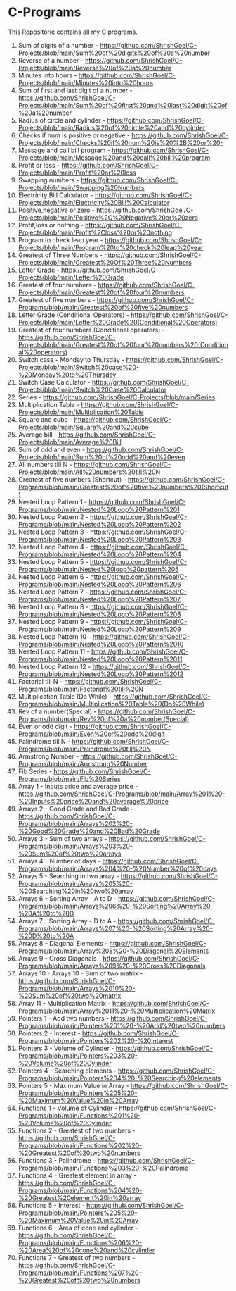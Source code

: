 # C-Programs
This Repositorie contains all my C programs. 
1. Sum of digits of a number - https://github.com/ShrishGoel/C-Projects/blob/main/Sum%20of%20digits%20of%20a%20number
2. Reverse of a number - https://github.com/ShrishGoel/C-Projects/blob/main/Reverse%20of%20a%20number
3. Minutes into hours - https://github.com/ShrishGoel/C-Projects/blob/main/Minutes%20into%20hours
4. Sum of first and last digit of a number - https://github.com/ShrishGoel/C-Projects/blob/main/Sum%20of%20first%20and%20last%20digit%20of%20a%20number
5. Radius of circle and cylinder - https://github.com/ShrishGoel/C-Projects/blob/main/Radius%20of%20circle%20and%20cylinder
6. Checks if num is positive or negative - https://github.com/ShrishGoel/C-Projects/blob/main/Checks%20if%20num%20is%20%2B%20or%20-
7. Message and call bill program - https://github.com/ShrishGoel/C-Projects/blob/main/Message%20and%20call%20bill%20program
8. Profit or loss - https://github.com/ShrishGoel/C-Projects/blob/main/Profit%20or%20loss
9. Swapping numbers - https://github.com/ShrishGoel/C-Projects/blob/main/Swapping%20Numbers
10. Electricity Bill Calculator - https://github.com/ShrishGoel/C-Projects/blob/main/Electricity%20Bill%20Calculator
11. Positive,negative or zero - https://github.com/ShrishGoel/C-Projects/blob/main/Positive%2C%20Negative%20or%20zero
12. Profit,loss or nothing - https://github.com/ShrishGoel/C-Projects/blob/main/Profit%2Closs%20or%20nothing
13. Program to check leap year - https://github.com/ShrishGoel/C-Projects/blob/main/Program%20to%20check%20leap%20year
14. Greatest of Three Numbers - https://github.com/ShrishGoel/C-Projects/blob/main/Greatest%20Of%20Three%20Numbers
15. Letter Grade - https://github.com/ShrishGoel/C-Projects/blob/main/Letter%20Grade
16. Greatest of four numbers - https://github.com/ShrishGoel/C-Projects/blob/main/Greatest%20of%20four%20numbers
17. Greatest of five numbers - https://github.com/ShrishGoel/C-Programs/blob/main/Greatest%20of%20five%20numbers
18. Letter Grade (Conditional Operators) - https://github.com/ShrishGoel/C-Projects/blob/main/Letter%20Grade%20(Conditional%20Operators)
19. Greatest of four numbers (Conditional operators) - https://github.com/ShrishGoel/C-Projects/blob/main/Greatest%20of%20four%20numbers%20(Conditional%20operators)
20. Switch case - Monday to Thursday - https://github.com/ShrishGoel/C-Projects/blob/main/Switch%20case%20-%20Monday%20to%20Thursday
21. Switch Case Calculator - https://github.com/ShrishGoel/C-Projects/blob/main/Switch%20Case%20Calculator
22. Series - https://github.com/ShrishGoel/C-Projects/blob/main/Series
23. Multiplication Table - https://github.com/ShrishGoel/C-Projects/blob/main/Multiplication%20Table
24. Square and cube - https://github.com/ShrishGoel/C-Projects/blob/main/Square%20and%20cube
25. Average bill - https://github.com/ShrishGoel/C-Projects/blob/main/Average%20Bill
26. Sum of odd and even - https://github.com/ShrishGoel/C-Projects/blob/main/Sum%20of%20odd%20and%20even
27. All numbers till N - https://github.com/ShrishGoel/C-Projects/blob/main/All%20numbers%20till%20N
28. Greatest of five numbers (Shortcut) - https://github.com/ShrishGoel/C-Programs/blob/main/Greatest%20of%20five%20numbers%20(Shortcut)
29. Nested Loop Pattern 1 - https://github.com/ShrishGoel/C-Programs/blob/main/Nested%20Loop%20Pattern%201
30. Nested Loop Pattern 2 - https://github.com/ShrishGoel/C-Programs/blob/main/Nested%20Loop%20Pattern%202
31. Nested Loop Pattern 3 - https://github.com/ShrishGoel/C-Programs/blob/main/Nested%20Loop%20Pattern%203
32. Nested Loop Pattern 4 - https://github.com/ShrishGoel/C-Programs/blob/main/Nested%20Loop%20Pattern%204
33. Nested Loop Pattern 5 - https://github.com/ShrishGoel/C-Programs/blob/main/Nested%20loop%20pattern%205
34. Nested Loop Pattern 6 - https://github.com/ShrishGoel/C-Programs/blob/main/Nested%20Loop%20Pattern%206
35. Nested Loop Pattern 7 - https://github.com/ShrishGoel/C-Programs/blob/main/Nested%20Loop%20Pattern%207
36. Nested Loop Pattern 8 - https://github.com/ShrishGoel/C-Programs/blob/main/Nested%20Loop%20Pattern%208
37. Nested Loop Pattern 9 - https://github.com/ShrishGoel/C-Programs/blob/main/Nested%20Loop%20Pattern%209
38. Nested Loop Pattern 10 - https://github.com/ShrishGoel/C-Programs/blob/main/Nested%20Loop%20Pattern%2010
39. Nested Loop Pattern 11 - https://github.com/ShrishGoel/C-Programs/blob/main/Nested%20Loop%20Pattern%2011
40. Nested Loop Pattern 12 - https://github.com/ShrishGoel/C-Programs/blob/main/Nested%20Loop%20Pattern%2012
41. Factorial till N - https://github.com/ShrishGoel/C-Programs/blob/main/Factorial%20till%20N
42. Multiplication Table (Do While) - https://github.com/ShrishGoel/C-Programs/blob/main/Multiplication%20Table%20(Do%20While)
43. Rev of a number(Special) - https://github.com/ShrishGoel/C-Programs/blob/main/Rev%20of%20a%20number(Special)
44. Even or odd digit - https://github.com/ShrishGoel/C-Programs/blob/main/Even%20or%20odd%20digit
45. Palindrome till N - https://github.com/ShrishGoel/C-Programs/blob/main/Palindrome%20till%20N
46. Armstrong Number - https://github.com/ShrishGoel/C-Programs/blob/main/Armstrong%20Number
47. Fib Series - https://github.com/ShrishGoel/C-Programs/blob/main/Fib%20Series
48. Array 1 - Inputs price and average price - https://github.com/ShrishGoel/C-Programs/blob/main/Array%201%20-%20Inputs%20price%20and%20average%20price
49. Arrays 2 - Good Grade and Bad Grade - https://github.com/ShrishGoel/C-Programs/blob/main/Arrays%202%20-%20Good%20Grade%20and%20Bad%20Grade
50. Arrays 3 - Sum of two arrays - https://github.com/ShrishGoel/C-Programs/blob/main/Arrays%203%20-%20Sum%20of%20two%20arrays
51. Arrays 4 - Number of days - https://github.com/ShrishGoel/C-Programs/blob/main/Arrays%204%20-%20Number%20of%20days
52. Arrays 5 - Searching in two array - https://github.com/ShrishGoel/C-Programs/blob/main/Arrays%205%20-%20Searching%20in%20two%20array
53. Arrays 6 - Sorting Array - A to D - https://github.com/ShrishGoel/C-Programs/blob/main/Arrays%206%20-%20Sorting%20Array%20-%20A%20to%20D
54. Arrays 7 - Sorting Array - D to A - https://github.com/ShrishGoel/C-Programs/blob/main/Arrays%207%20-%20Sorting%20Array%20-%20D%20to%20A
55. Arrays 8 - Diagonal Elements -  https://github.com/ShrishGoel/C-Programs/blob/main/Array%208%20-%20Diagonal%20Elements
56. Arrays 9 - Cross Diagonals - https://github.com/ShrishGoel/C-Programs/blob/main/Arrays%209%20-%20Cross%20Diagonals
57. Arrays 10 - Arrays 10 - Sum of two matrix - https://github.com/ShrishGoel/C-Programs/blob/main/Arrays%2010%20-%20Sum%20of%20two%20matrix
58. Array 11 - Multiplication Matrix - https://github.com/ShrishGoel/C-Programs/blob/main/Array%2011%20-%20Multiplication%20Matrix
59. Pointers 1 - Add two numbers - https://github.com/ShrishGoel/C-Programs/blob/main/Pointers%201%20-%20Add%20two%20numbers
60. Pointers 2 - Interest - https://github.com/ShrishGoel/C-Programs/blob/main/Pointers%202%20-%20Interest
61. Pointers 3 - Volume of Cylinder - https://github.com/ShrishGoel/C-Programs/blob/main/Pointers%203%20-%20Volume%20of%20Cylinder
62. Pointers 4 - Searching elements - https://github.com/ShrishGoel/C-Programs/blob/main/Pointers%204%20-%20Searching%20elements
63. Pointers 5 - Maximum Value in Array - https://github.com/ShrishGoel/C-Programs/blob/main/Pointers%205%20-%20Maximum%20Value%20in%20Array
64. Functions 1 - Volume of Cylinder - https://github.com/ShrishGoel/C-Programs/blob/main/Functions%201%20-%20Volume%20of%20Cylinder
65. Functions 2 - Greatest of two numbers - https://github.com/ShrishGoel/C-Programs/blob/main/Functions%202%20-%20Greatest%20of%20two%20numbers
66. Functions 3 - Palindrome - https://github.com/ShrishGoel/C-Programs/blob/main/Functions%203%20-%20Palindrome 
67. Functions 4 - Greatest element in array - https://github.com/ShrishGoel/C-Programs/blob/main/Functions%204%20-%20Greatest%20element%20in%20array
68. Functions 5 - Interest - https://github.com/ShrishGoel/C-Programs/blob/main/Pointers%205%20-%20Maximum%20Value%20in%20Array
69. Functions 6 - Area of cone and cylinder - https://github.com/ShrishGoel/C-Programs/blob/main/Functions%206%20-%20Area%20of%20cone%20and%20cylinder
70. Functions 7 - Greatest of two numbers - https://github.com/ShrishGoel/C-Programs/blob/main/Functions%207%20-%20Greatest%20of%20two%20numbers
